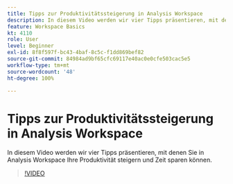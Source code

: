 ```yaml
---
title: Tipps zur Produktivitätssteigerung in Analysis Workspace
description: In diesem Video werden wir vier Tipps präsentieren, mit denen Sie in Analysis Workspace Ihre Produktivität steigern und Zeit sparen können.
feature: Workspace Basics
kt: 4110
role: User
level: Beginner
exl-id: 8f8f597f-bc43-4baf-8c5c-f1dd869bef82
source-git-commit: 84984ad9bf65cfc69117e40ac0e0cfe503cac5e5
workflow-type: tm+mt
source-wordcount: '48'
ht-degree: 100%

---
```


# Tipps zur Produktivitätssteigerung in Analysis Workspace

In diesem Video werden wir vier Tipps präsentieren, mit denen Sie in Analysis Workspace Ihre Produktivität steigern und Zeit sparen können.

>[!VIDEO](https://video.tv.adobe.com/v/31157/?quality=12&learn=on)
